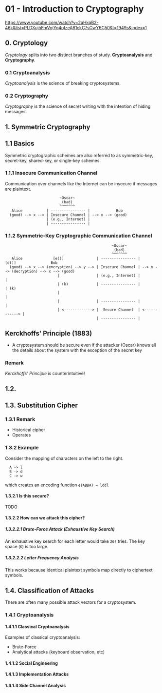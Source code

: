 01 - Introduction to Cryptography
=================================

https://www.youtube.com/watch?v=2aHkqB2-46k&list=PLDXujhFmVqiYq4pIzeA61ckC7sCwY6C50&t=1949s&index=1

## 0. Cryptology

*Cryptology* splits into two distinct branches of study.
**Cryptoanalysis** and **Cryptography**.

### 0.1 Cryptoanalysis

*Cryptoanalysis* is the science of breaking cryptosystems.

### 0.2 Cryptography

*Cryptography* is the science of secret writing with the intention of
hiding messages.

## 1. Symmetric Cryptography

## 1.1 Basics

Symmetric cryptographic schemes are also referred to as symmetric-key,
secret-key, shared-key, or single-key schemes.

### 1.1.1 Insecure Communication Channel

Communication over channels like the Internet can be insecure
if messages are plaintext.

```
                         ~Oscar~
                          (bad)
                         ^^^^^^^
   Alice           | ---------------- |            Bob
  (good) --> x --> | Insecure Channel | --> x --> (good)
                   | (e.g., Internet) |
                   | ---------------- |
```

### 1.1.2 Symmetric-Key Cryptographic Communication Channel

```
                                                 ~Oscar~
                                                  (bad)
                                                 ^^^^^^^
   Alice              [e()]               | ---------------- |               [d()]                Bob
  (good) --> x --> (encryption) --> y --> | Insecure Channel | --> y --> (decryption) --> x --> (good)
                        |                 | (e.g., Internet) |                |
                        | (k)             | ---------------- |                | (k)
                        |                                                     |
                        |                 | ---------------- |                |
                        | <-------------> |  Secure Channel  | <------------> |
                                          | ---------------- |
```



## Kerckhoffs' Principle (1883)

* A cryptosystem should be secure even if the attacker (Oscar) knows
  all the details about the system with the exception of the secret key

### Remark

*Kerckhoffs' Principle* is counterintuitive!

## 1.2.

## 1.3. Substitution Cipher

### 1.3.1 Remark

* Historical cipher
* Operates

### 1.3.2 Example

Consider the mapping of characters on the left to the right.

```
  A -> l
  B -> d
  C -> w
```

which creates an encoding function `e(ABBA) = lddl`

#### 1.3.2.1 Is this secure?

TODO

#### 1.3.2.2 How can we attack this cipher?


##### 1.3.2.2.1 Brute-Force Attack (Exhaustive Key Search)

An exhaustive key search for each letter would take `26!` tries. The key
space (`K`) is too large.

##### 1.3.2.2.2 Letter Frequency Analysis

This works because identical plaintext symbols map directly to
ciphertext symbols.

## 1.4. Classification of Attacks

There are often many possible attack vectors for a cryptosystem.

### 1.4.1 Cryptoanalysis

#### 1.4.1.1 Classical Cryptoanalysis

Examples of classical cryptoanalysis:

* Brute-Force
* Analytical attacks (keyboard observation, etc)

#### 1.4.1.2 Social Engineering

#### 1.4.1.3 Implementation Attacks

#### 1.4.1.4 Side Channel Analysis


